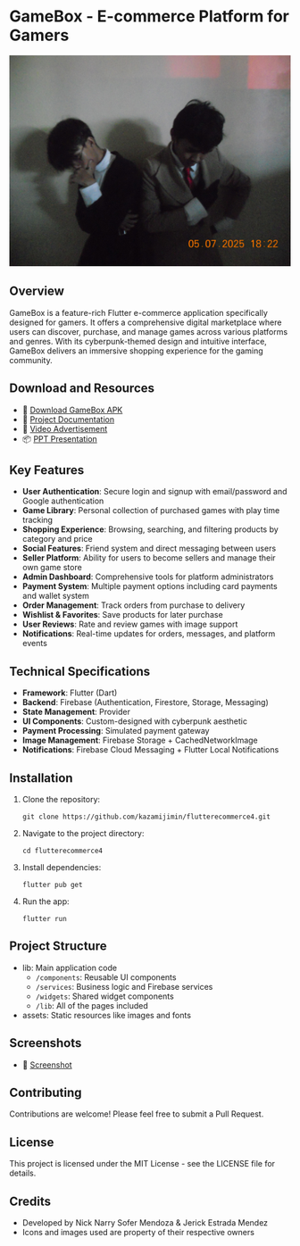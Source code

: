 # GameBox - E-commerce Platform for Gamers

![GameBox Logo](assets/images/cover.jpg)

## Overview

GameBox is a feature-rich Flutter e-commerce application specifically designed for gamers. It offers a comprehensive digital marketplace where users can discover, purchase, and manage games across various platforms and genres. With its cyberpunk-themed design and intuitive interface, GameBox delivers an immersive shopping experience for the gaming community.

## Download and Resources

- 📱 [Download GameBox APK](https://drive.google.com/file/d/1YAqFK8diHliX9Ym8q_OLBjbv83ITRwgK/view?usp=drive_link)
- 📖 [Project Documentation](https://docs.google.com/document/d/1NNu-wh_jZbhkzuqPq3J4Ii3gRQLWh_zi/edit?usp=drive_link&ouid=110917087363371222445&rtpof=true&sd=true)
- 🎥 [Video Advertisement](https://drive.google.com/file/d/1fqbgZTPFowwd7GjfMEYS8goZf0K9kpE6/view?usp=drive_link)
- 📦 [PPT Presentation](https://www.canva.com/design/DAGogcst0Gs/DoXu1i23lse17e25Wa5G8A/edit?utm_content=DAGogcst0Gs&utm_campaign=designshare&utm_medium=link2&utm_source=sharebutton)
## Key Features

- **User Authentication**: Secure login and signup with email/password and Google authentication
- **Game Library**: Personal collection of purchased games with play time tracking
- **Shopping Experience**: Browsing, searching, and filtering products by category and price
- **Social Features**: Friend system and direct messaging between users
- **Seller Platform**: Ability for users to become sellers and manage their own game store
- **Admin Dashboard**: Comprehensive tools for platform administrators
- **Payment System**: Multiple payment options including card payments and wallet system
- **Order Management**: Track orders from purchase to delivery
- **Wishlist & Favorites**: Save products for later purchase
- **User Reviews**: Rate and review games with image support
- **Notifications**: Real-time updates for orders, messages, and platform events

## Technical Specifications

- **Framework**: Flutter (Dart)
- **Backend**: Firebase (Authentication, Firestore, Storage, Messaging)
- **State Management**: Provider
- **UI Components**: Custom-designed with cyberpunk aesthetic
- **Payment Processing**: Simulated payment gateway
- **Image Management**: Firebase Storage + CachedNetworkImage
- **Notifications**: Firebase Cloud Messaging + Flutter Local Notifications

## Installation

1. Clone the repository:
   ```
   git clone https://github.com/kazamijimin/flutterecommerce4.git
   ```

2. Navigate to the project directory:
   ```
   cd flutterecommerce4
   ```

3. Install dependencies:
   ```
   flutter pub get
   ```

4. Run the app:
   ```
   flutter run
   ```

## Project Structure

- lib: Main application code
  - `/components`: Reusable UI components
  - `/services`: Business logic and Firebase services
  - `/widgets`: Shared widget components
  - `/lib`: All of the pages included
- assets: Static resources like images and fonts

## Screenshots

- 📖 [Screenshot](https://docs.google.com/document/d/1NNu-wh_jZbhkzuqPq3J4Ii3gRQLWh_zi/edit?usp=drive_link&ouid=110917087363371222445&rtpof=true&sd=true)


## Contributing

Contributions are welcome! Please feel free to submit a Pull Request.

## License

This project is licensed under the MIT License - see the LICENSE file for details.

## Credits

- Developed by Nick Narry Sofer Mendoza & Jerick Estrada Mendez
- Icons and images used are property of their respective owners